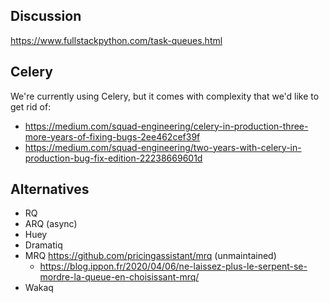 ## Discussion
https://www.fullstackpython.com/task-queues.html

## Celery
We're currently using Celery, but it comes with complexity that we'd like to get rid of:

- https://medium.com/squad-engineering/celery-in-production-three-more-years-of-fixing-bugs-2ee462cef39f
- https://medium.com/squad-engineering/two-years-with-celery-in-production-bug-fix-edition-22238669601d

## Alternatives
- RQ
- ARQ (async)
- Huey
- Dramatiq
- MRQ <https://github.com/pricingassistant/mrq> (unmaintained)
	- https://blog.ippon.fr/2020/04/06/ne-laissez-plus-le-serpent-se-mordre-la-queue-en-choisissant-mrq/
- Wakaq